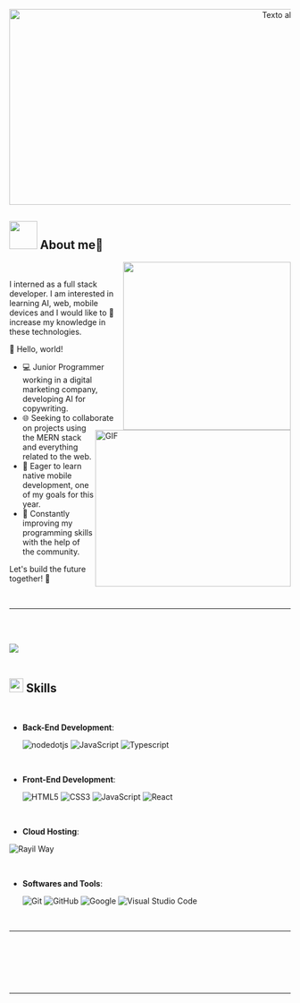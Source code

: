 

<p align="center">
  <img src="https://res.cloudinary.com/dqrwt5fo7/image/upload/v1690946843/posts/final_l40ojb.png" alt="Texto alternativo" width="1000" height="350">


</p>



## <picture><img src = "./assets/mdImages/about_me.gif" width = 50px></picture> **About me🤖**

<picture>
  <source media="(max-width: 767px)" srcset="">
  <img align="right" alt="" src="./assets/mdImages/programming.svg" width=300px>
</picture>

<br>


I interned as a full stack developer. I am interested in learning AI, web, mobile devices and I would like to 🤔 increase my knowledge in these technologies.

<img align="right" alt="GIF" src="https://media3.giphy.com/media/qgQUggAC3Pfv687qPC/giphy.gif" width="350" height="280" />
👋 Hello, world!


- 💻 Junior Programmer working in a digital marketing company, developing AI for copywriting.
- 🌐 Seeking to collaborate on projects using the MERN stack and everything related to the web.
- 📱 Eager to learn native mobile development, one of my goals for this year.
- 🚀 Constantly improving my programming skills with the help of the community.

Let's build the future together! 🌟


<br/>

---

<br><br>

<img src="https://user-images.githubusercontent.com/73097560/115834477-dbab4500-a447-11eb-908a-139a6edaec5c.gif"><br><br>

## <img src="https://media2.giphy.com/media/QssGEmpkyEOhBCb7e1/giphy.gif?cid=ecf05e47a0n3gi1bfqntqmob8g9aid1oyj2wr3ds3mg700bl&rid=giphy.gif" width ="25"><b> Skills</b>
<br>

<p align="center">

- **Back-End Development**:

   
   ![nodedotjs](https://img.shields.io/badge/NodeJS%20-%339933.svg?style=for-the-badge&logo=nodedotjs&logoColor=white)
   ![JavaScript](https://img.shields.io/badge/JavaScript%20-%23F7DF1E.svg?style=for-the-badge&logo=javascript&logoColor=black)
   ![Typescript](https://img.shields.io/badge/Typescript%20-%231572B6.svg?style=for-the-badge&logo=typescript&logoColor=black)


  

<br>
    
- **Front-End Development**:

   ![HTML5](https://img.shields.io/badge/HTML5%20-%23E34F26.svg?style=for-the-badge&logo=html5&logoColor=white)
   ![CSS3](https://img.shields.io/badge/CSS%20-%231572B6.svg?style=for-the-badge&logo=css3&logoColor=white)
   ![JavaScript](https://img.shields.io/badge/JavaScript%20-%23F7DF1E.svg?style=for-the-badge&logo=javascript&logoColor=black)
   ![React](https://img.shields.io/badge/-ReactJs-61DAFB?logo=react&logoColor=white&style=for-the-badge)
  

<br>

- **Cloud Hosting**:
  
![Rayil Way](https://img.shields.io/badge/railway-%230B0D0E.svg?style=for-the-badge&logo=railway&logoColor=white)

    
<br>

- **Softwares and Tools**:

    ![Git](https://img.shields.io/badge/git-%23F05033.svg?style=for-the-badge&logo=git&logoColor=white)
    ![GitHub](https://img.shields.io/badge/github-%23121011.svg?style=for-the-badge&logo=github&logoColor=white)
    ![Google](https://img.shields.io/badge/google-%234285F4.svg?style=for-the-badge&logo=google&logoColor=white)
    ![Visual Studio Code](https://img.shields.io/badge/Visual%20Studio%20Code-0078d7.svg?style=for-the-badge&logo=visual-studio-code&logoColor=whiteWidth=30)

<br>



-----

<br>
<br>
</p>

<br>
<br>

-----

<br>

